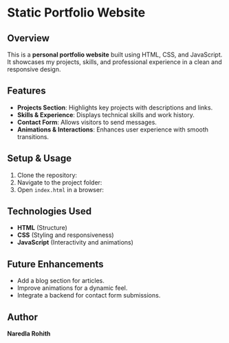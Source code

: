 # Static Portfolio Website

## Overview
This is a **personal portfolio website** built using HTML, CSS, and JavaScript. It showcases my projects, skills, and professional experience in a clean and responsive design.

## Features
- **Projects Section**: Highlights key projects with descriptions and links.
- **Skills & Experience**: Displays technical skills and work history.
- **Contact Form**: Allows visitors to send messages.
- **Animations & Interactions**: Enhances user experience with smooth transitions.

## Setup & Usage
1. Clone the repository:
2. Navigate to the project folder:
3. Open `index.html` in a browser:

## Technologies Used
- **HTML** (Structure)
- **CSS** (Styling and responsiveness)
- **JavaScript** (Interactivity and animations)

## Future Enhancements
- Add a blog section for articles.
- Improve animations for a dynamic feel.
- Integrate a backend for contact form submissions.

## Author
**Naredla Rohith**
